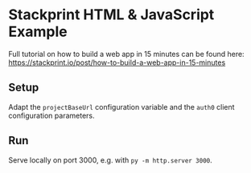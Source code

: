 # Stackprint HTML & JavaScript Example

Full tutorial on how to build a web app in 15 minutes can be found here: https://stackprint.io/post/how-to-build-a-web-app-in-15-minutes

## Setup

Adapt the `projectBaseUrl` configuration variable and the `auth0` client configuration parameters.

## Run

Serve locally on port 3000, e.g. with `py -m http.server 3000`.
